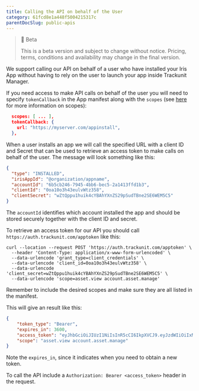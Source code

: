 ```yaml
---
title: Calling the API on behalf of the User
category: 61fcd8e1a448f5004215317c
parentDocSlug: public-apis
---
```


> 🚧 Beta
> 
> This is a beta version and subject to change without notice. Pricing, terms, conditions and availability may change in the final version.

We support calling our API on behalf of a user who have installed your Iris App without having to rely on the user to launch your app inside Trackunit Manager.

If you need access to make API calls on behalf of the user you will need to specify `tokenCallback` in the App manifest along with the `scopes` (see [here](app-tokens) for more information on scopes):

```json
  scopes: [ ... ],
  tokenCallback: {
    url: "https://myserver.com/appinstall",
  },
```

When a user installs an app we will call the specified URL with a client ID and Secret that can be used to retrieve an access token to make calls on behalf of the user. The message will look something like this:

```json
{
  "type": "INSTALLED",
  "irisAppId": "@organization/appname",
  "accountId": "6b5cb246-7945-4bb6-bec5-2a1413ffd1b3",
  "clientId": "0oa10o3h43eulvWtz358",
  "clientSecret": "wZtQppu1huik4cYBAhYXnZS29pSudTBne2SE6WEM5C5"
}
```

The `accountId` identifies which account installed the app and should be stored securely together with the client ID and secret.

To retrieve an access token for our API you should call `https://auth.trackunit.com/apptoken` like this:

```shell
curl --location --request POST 'https://auth.trackunit.com/apptoken' \
  --header 'Content-Type: application/x-www-form-urlencoded' \
  --data-urlencode 'grant_type=client_credentials' \
  --data-urlencode 'client_id=0oa10o3h43eulvWtz358' \
  --data-urlencode 'client_secret=wZtQppu1huik4cYBAhYXnZS29pSudTBne2SE6WEM5C5' \
  --data-urlencode 'scope=asset.view account.asset.manage'
```

Remember to include the desired scopes and make sure they are all listed in the manifest.

This will give an result like this:

```json
{
    "token_type": "Bearer",
    "expires_in": 3600,
    "access_token": "eyJhbGciOiJIUzI1NiIsInR5cCI6IkpXVCJ9.eyJzdWIiOiIxMjM0NTY3ODkwIn0.dozjgNryP4J3jVmNHl0w5N_XgL0n3I9PlFUP0THsR8U",
    "scope": "asset.view account.asset.manage"
}
```

Note the `expires_in`, since it indicates when you need to obtain a new token.

To call the API include a `Authorization: Bearer <access_token>` header in the request.
